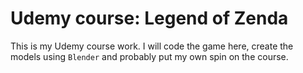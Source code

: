 # Udemy course: Legend of Zenda

This is my Udemy course work. I will code the game here, create the models using `Blender` and probably put my own spin on the course.

